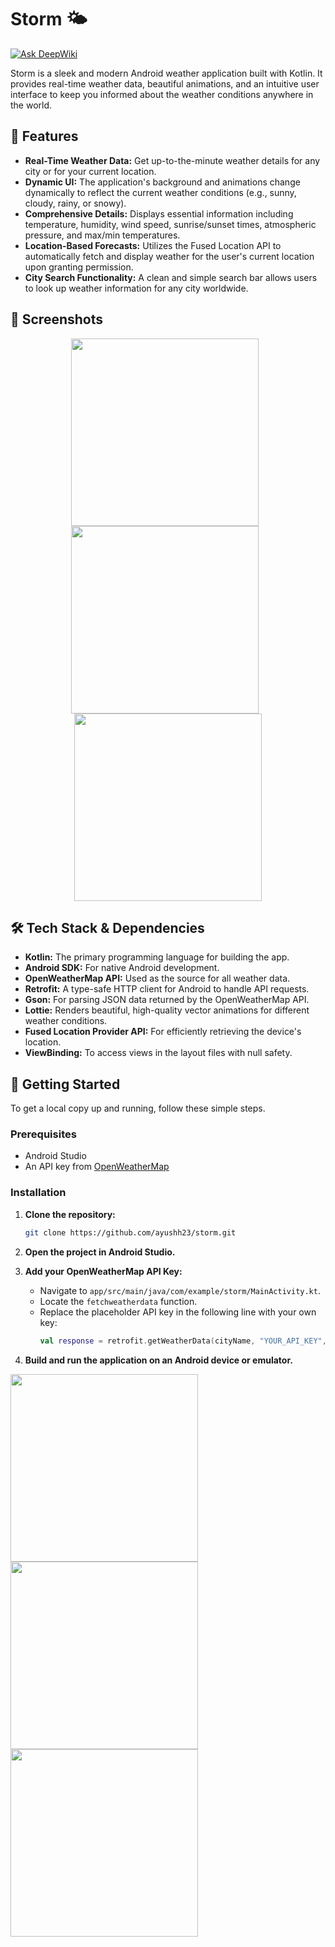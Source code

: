 # Storm 🌤️
[![Ask DeepWiki](https://devin.ai/assets/askdeepwiki.png)](https://deepwiki.com/Ayushh23/Storm)

Storm is a sleek and modern Android weather application built with Kotlin. It provides real-time weather data, beautiful animations, and an intuitive user interface to keep you informed about the weather conditions anywhere in the world.

## 🌟 Features

- **Real-Time Weather Data:** Get up-to-the-minute weather details for any city or for your current location.
- **Dynamic UI:** The application's background and animations change dynamically to reflect the current weather conditions (e.g., sunny, cloudy, rainy, or snowy).
- **Comprehensive Details:** Displays essential information including temperature, humidity, wind speed, sunrise/sunset times, atmospheric pressure, and max/min temperatures.
- **Location-Based Forecasts:** Utilizes the Fused Location API to automatically fetch and display weather for the user's current location upon granting permission.
- **City Search Functionality:** A clean and simple search bar allows users to look up weather information for any city worldwide.

## 📸 Screenshots
<p align="center">
  <img src="screenshot/storm1.jpg" width="300px" style="display: inline-block; margin-right:10px;" />
<img src="screenshot/storm2.jpg" width="300px" style="display: inline-block; margin-right:10px;" />
<img src="screenshot/storm3.jpg" width="300px" style="display: inline-block;" />

</p>

## 🛠️ Tech Stack & Dependencies

- **Kotlin:** The primary programming language for building the app.
- **Android SDK:** For native Android development.
- **OpenWeatherMap API:** Used as the source for all weather data.
- **Retrofit:** A type-safe HTTP client for Android to handle API requests.
- **Gson:** For parsing JSON data returned by the OpenWeatherMap API.
- **Lottie:** Renders beautiful, high-quality vector animations for different weather conditions.
- **Fused Location Provider API:** For efficiently retrieving the device's location.
- **ViewBinding:** To access views in the layout files with null safety.

## 🚀 Getting Started

To get a local copy up and running, follow these simple steps.

### Prerequisites

- Android Studio
- An API key from [OpenWeatherMap](https://openweathermap.org/api)

### Installation

1. **Clone the repository:**
   ```sh
   git clone https://github.com/ayushh23/storm.git
   ```
2. **Open the project in Android Studio.**

3. **Add your OpenWeatherMap API Key:**
   - Navigate to `app/src/main/java/com/example/storm/MainActivity.kt`.
   - Locate the `fetchweatherdata` function.
   - Replace the placeholder API key in the following line with your own key:
     ```kotlin
     val response = retrofit.getWeatherData(cityName, "YOUR_API_KEY", "metric")
     ```

4. **Build and run the application on an Android device or emulator.**


<img src="screenshot/storm1.jpg" width="300px" style="display: inline-block; margin-right:10px;" />
<img src="screenshot/storm2.jpg" width="300px" style="display: inline-block; margin-right:10px;" />
<img src="screenshot/storm3.jpg" width="300px" style="display: inline-block;" />
